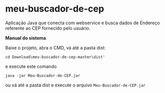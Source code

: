 # meu-buscador-de-cep
Aplicação Java que conecta com webservice e busca dados de Endereço referente ao CEP fornecido pelo usuário. 


**Manual do sistema**

Baixe o projeto, abra o CMD, vá até a pasta dist:

```
cd Download\meu-buscador-de-cep-master\dist'
```

e execute este comando 
```
java -jar Meu-Buscador-de-CEP.jar
```

ou vá até a pasta dist e execute o arquivo ``` Meu-Buscador-de-CEP.jar ```
